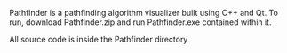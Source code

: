 Pathfinder is a pathfinding algorithm visualizer built using C++ and Qt. To run, download Pathfinder.zip and run Pathfinder.exe contained within it.


All source code is inside the Pathfinder directory
